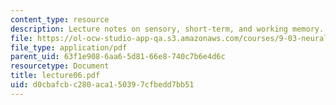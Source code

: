 ```yaml
---
content_type: resource
description: Lecture notes on sensory, short-term, and working memory.
file: https://ol-ocw-studio-app-qa.s3.amazonaws.com/courses/9-03-neural-basis-of-learning-and-memory-fall-2007/d0cbafcbc280aca150397cfbedd7bb51_lecture06.pdf
file_type: application/pdf
parent_uid: 63f1e908-6aa6-5d81-66e8-740c7b6e4d6c
resourcetype: Document
title: lecture06.pdf
uid: d0cbafcb-c280-aca1-5039-7cfbedd7bb51
---
```

